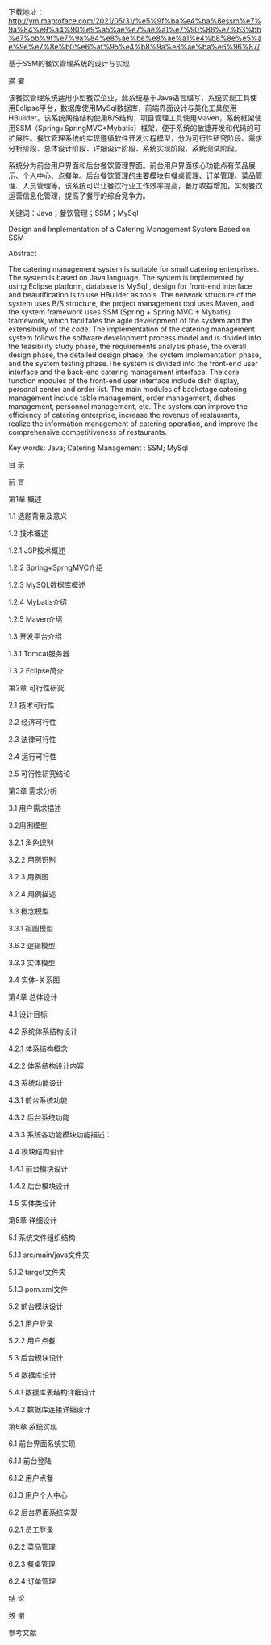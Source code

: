 ​下载地址：http://ym.maptoface.com/2021/05/31/%e5%9f%ba%e4%ba%8essm%e7%9a%84%e9%a4%90%e9%a5%ae%e7%ae%a1%e7%90%86%e7%b3%bb%e7%bb%9f%e7%9a%84%e8%ae%be%e8%ae%a1%e4%b8%8e%e5%ae%9e%e7%8e%b0%e6%af%95%e4%b8%9a%e8%ae%ba%e6%96%87/

基于SSM的餐饮管理系统的设计与实现

摘  要

该餐饮管理系统适用小型餐饮企业，此系统基于Java语言编写，系统实现工具使用Eclipse平台，数据库使用MySql数据库，前端界面设计与美化工具使用HBuilder。该系统网络结构使用B/S结构，项目管理工具使用Maven，系统框架使用SSM（Spring+SpringMVC+Mybatis）框架，便于系统的敏捷开发和代码的可扩展性。餐饮管理系统的实现遵循软件开发过程模型，分为可行性研究阶段、需求分析阶段、总体设计阶段、详细设计阶段、系统实现阶段、系统测试阶段。

系统分为前台用户界面和后台餐饮管理界面。前台用户界面核心功能点有菜品展示、个人中心、点餐单。后台餐饮管理的主要模块有餐桌管理、订单管理、菜品管理、人员管理等。该系统可以让餐饮行业工作效率提高，餐厅收益增加，实现餐饮运营信息化管理，提高了餐厅的综合竞争力。

关键词：Java；餐饮管理；SSM；MySql

Design and Implementation of a Catering Management System Based on SSM

Abstract

The catering management system is suitable for small catering enterprises. The system is based on Java language. The system is implemented by using Eclipse platform, database is MySql , design for front-end interface and beautification  is to use HBuilder as tools .The network structure of the system uses B/S structure, the project management tool uses Maven, and the system framework uses SSM (Spring + Spring MVC + Mybatis) framework, which facilitates the agile development of the system and the extensibility of the code. The implementation of the catering management system follows the software development process model and is divided into the feasibility study phase, the requirements analysis phase, the overall design phase, the detailed design phase, the system implementation phase, and the system testing phase.The system is divided into the front-end user interface and the back-end catering management interface. The core function modules of the front-end user interface include dish display, personal center and order list. The main modules of backstage catering management include table management, order management, dishes management, personnel management, etc. The system can improve the efficiency of catering enterprise, increase the revenue of restaurants, realize the information management of catering operation, and improve the comprehensive competitiveness of restaurants.

Key words: Java; Catering Management ; SSM; MySql

目  录

前  言

第1章 概述

1.1 选题背景及意义

1.2 技术概述

1.2.1 JSP技术概述

1.2.2 Spring+SprngMVC介绍

1.2.3 MySQL数据库概述

1.2.4 Mybatis介绍

1.2.5 Maven介绍

1.3 开发平台介绍

1.3.1 Tomcat服务器

1.3.2 Eclipse简介

第2章 可行性研究

2.1 技术可行性

2.2 经济可行性

2.3 法律可行性

2.4 运行可行性

2.5 可行性研究结论

第3章 需求分析

3.1 用户需求描述

3.2用例模型

3.2.1 角色识别

3.2.2 用例识别

3.2.3 用例图

3.2.4 用例描述

3.3 概念模型

3.3.1 视图模型

3.6.2 逻辑模型

3.3.3 实体模型

3.4 实体-关系图

第4章 总体设计

4.1 设计目标

4.2 系统体系结构设计

4.2.1 体系结构概念

4.2.2 体系结构设计内容

4.3 系统功能设计

4.3.1 前台系统功能

4.3.2 后台系统功能

4.3.3 系统各功能模块功能描述：

4.4 模块结构设计

4.4.1 前台模块设计

4.4.2 后台模块设计

4.5 实体类设计

第5章 详细设计

5.1 系统文件组织结构

5.1.1 src/main/java文件夹

5.1.2 target文件夹

5.1.3 pom.xml文件

5.2 前台模块设计

5.2.1 用户登录

5.2.2 用户点餐

5.3 后台模块设计

5.4 数据库设计

5.4.1 数据库表结构详细设计

5.4.2 数据库连接详细设计

第6章 系统实现

6.1 前台界面系统实现

6.1.1 前台登陆

6.1.2 用户点餐

6.1.3 用户个人中心

6.2 后台界面系统实现

6.2.1 员工登录

6.2.2 菜品管理

6.2.3 餐桌管理

6.2.4 订单管理

结  论

致  谢

参考文献
